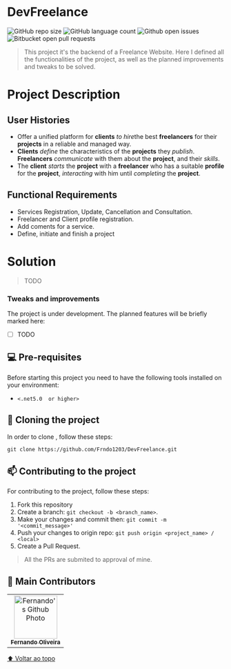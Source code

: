 # DevFreelance

![GitHub repo size](https://img.shields.io/github/repo-size/Frndo1203/DevFreelance)
![GitHub language count](https://img.shields.io/github/languages/count/FRNDO1203/DevFreelance)
![Github open issues](https://img.shields.io/github/issues/frndo1203/DevFreelance)
![Bitbucket open pull requests](https://img.shields.io/github/issues-pr/frndo1203/DevFreelance)


> This project it's the backend of a Freelance Website. Here I defined all the functionalities of the project, as well as the planned improvements and tweaks to be solved.

# Project Description
## User Histories
- Offer a unified platform for <b>clients</b> <i>to hire</i>the best <b>freelancers</b> for their <b>projects</b> in a reliable and managed way.
- <b>Clients</b> <i>define</i> the characteristics of the <b>projects</b> they <i>publish</i>. <b>Freelancers</b> <i>communicate</i> with them about the <b>project</b>, and their <i>skills</i>.
- The <b>client</b> <i>starts</i> the <b>project</b> with a <b>freelancer</b> who has a suitable <b>profile</b> for the <b>project</b>, <i>interacting</i> with him until <i>completing</i> the <b>project</b>.

## Functional Requirements
- Services Registration, Update, Cancellation and Consultation.
- Freelancer and Client profile registration.
- Add coments for a service.
- Define, initiate and finish a project

# Solution
> TODO

### Tweaks and improvements

The project is under development. The planned features will be briefly marked here:
- [ ] TODO

## 💻 Pre-requisites

Before starting this project you need to have the following tools installed on your environment:
* `<.net5.0  or higher>`

## 🚀 Cloning the project

In order to clone <b></b>, follow these steps:

```
git clone https://github.com/Frndo1203/DevFreelance.git
```

## 📫 Contributing to the project
For contributing to the project, follow these steps:

1. Fork this repository
2. Create a branch: `git checkout -b <branch_name>`.
3. Make your changes and commit then: `git commit -m '<commit_message>'`
4. Push your changes to origin repo: `git push origin <project_name> / <local>`
5. Create a Pull Request.

> All the PRs are submited to approval of mine.

## 🤝 Main Contributors


<table>
  <tr>
    <td align="center">
      <a href="#">
        <img src="https://avatars.githubusercontent.com/u/59923503?s=400&u=94f7e518af066c483c5f40b707a3d19415c65285&v=4" width="100px;" alt="Fernando's Github Photo"/><br>
        <sub>
          <b>Fernando Oliveira</b>
        </sub>
      </a>
    </td>
</table>

[⬆ Voltar ao topo](#nome-do-projeto)<br>